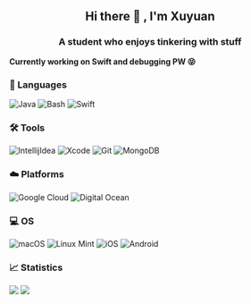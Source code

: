 <h2 align="center">Hi there 👋 , I'm Xuyuan</h2>
<h3 align="center">A student who enjoys tinkering with stuff</h3>

<b>Currently working on Swift and debugging PW 😝</b>

### 💬 Languages

![Java](https://img.shields.io/badge/Java-E87D25?style=for-the-badge&logo=java&logoColor=white)
![Bash](https://img.shields.io/badge/Bash-4FA54B?style=for-the-badge&logo=gnubash&logoColor=white)
![Swift](https://img.shields.io/badge/Swift-FA7343?style=for-the-badge&logo=swift&logoColor=white)


### 🛠 Tools

![IntellijIdea](https://img.shields.io/badge/intellijidea-ED3E51?style=for-the-badge&logo=intellijidea)
![Xcode](https://img.shields.io/badge/Xcode-1575F9?style=for-the-badge&logo=Xcode&logoColor=white)
![Git](https://img.shields.io/badge/Git-F05032?style=for-the-badge&logo=git&logoColor=white)
![MongoDB](https://img.shields.io/badge/MongoDB-3EA145?style=for-the-badge&logo=mongodb&logoColor=white)
<!-- [SocketIO](https://img.shields.io/badge/SocketIO-87C23C?style=for-the-badge&logo=socketdotio&logoColor=white) -->

### ☁️ Platforms

![Google Cloud](https://img.shields.io/badge/Google_Cloud-D94830?style=for-the-badge&logo=googlecloud&logoColor=white)
![Digital Ocean](https://img.shields.io/badge/DigitalOcean-1777F9?style=for-the-badge&logo=digitalocean&logoColor=white)

### 💻 OS

![macOS](https://img.shields.io/badge/macOS-3194F1?style=for-the-badge&logo=apple&logoColor=white)
![Linux Mint](https://img.shields.io/badge/Linux_Mint-87CF3E?style=for-the-badge&logo=linux-mint&logoColor=white)
![iOS](https://img.shields.io/badge/iOS-000000?style=for-the-badge&logo=ios&logoColor=white)
![Android](https://img.shields.io/badge/Android-3DDC84?style=for-the-badge&logo=android&logoColor=white)


### 📈 Statistics

<p align="left">
  <img src="https://github-readme-stats.vercel.app/api?username=txuyuan&show_icons=true&locale=en&count_private=true&bg_color=0e1116&text_color=fdfdfd&icon_color=fa8b02&title_color=fa8b02&hide_border=true">
  <img src="https://github-readme-streak-stats.herokuapp.com?user=txuyuan&theme=dark&hide_border=true&background=0e1116">
</p>
